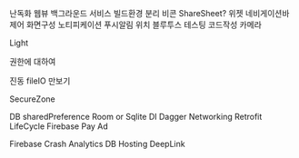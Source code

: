 난독화
웹뷰
백그라운드 서비스
빌드환경 분리
비콘
ShareSheet?
위젯
네비게이션바 제어
화면구성
노티피케이션
푸시알림
위치
블루투스
테스팅 코드작성
카메라

Light

권한에 대하여

진동
fileIO
만보기
    
SecureZone

DB
    sharedPreference
    Room or Sqlite
DI
    Dagger
Networking
    Retrofit
LifeCycle
Firebase
Pay
Ad

Firebase
    Crash
    Analytics
    DB
    Hosting
DeepLink